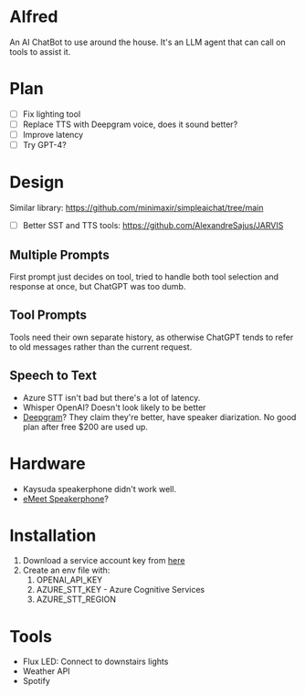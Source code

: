 # Alfred
An AI ChatBot to use around the house. It's an LLM agent that can call
on tools to assist it.

# Plan
 - [ ] Fix lighting tool 
 - [ ] Replace TTS with Deepgram voice, does it sound better?
 - [ ] Improve latency
 - [ ] Try GPT-4?

# Design
Similar library: https://github.com/minimaxir/simpleaichat/tree/main
- [ ] Better SST and TTS tools: https://github.com/AlexandreSajus/JARVIS

## Multiple Prompts
First prompt just decides on tool, tried to handle both tool selection and response at once, but ChatGPT was too dumb.

## Tool Prompts
Tools need their own separate history, as otherwise  ChatGPT tends to refer to old messages rather than the 
current request.

## Speech to Text
 - Azure STT isn't bad but there's a lot of latency.
 - Whisper OpenAI? Doesn't look likely to be better
 - [Deepgram](https://deepgram.com/pricing)? They claim they're better, have speaker diarization. No good plan after free $200 are used up.


# Hardware
 - Kaysuda speakerphone didn't work well.
 - [eMeet Speakerphone](https://www.amazon.ca/dp/B07Q3D7F8S?psc=1&th=1&ascsubtag=7f99995271cb43d2b596ed6eec5045a7%7Cf98dbeec-b5cf-404b-bf62-ab48cdfda8d5%7Cdtp%7Ccn&linkCode=gg2&tag=cnet-buy-button-20)?


# Installation
 1. Download a service account key from [here](https://console.cloud.google.com/iam-admin/serviceaccounts/details/108424444541462896692/keys?project=jeeves-390215)
 2. Create an env file with:
    1. OPENAI_API_KEY
    2. AZURE_STT_KEY - Azure Cognitive Services
    3. AZURE_STT_REGION


# Tools
- Flux LED: Connect to downstairs lights
- Weather API
- Spotify